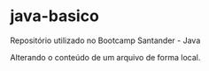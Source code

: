 # java-basico
Repositório utilizado no Bootcamp Santander - Java

Alterando o conteúdo de um arquivo de forma local.
